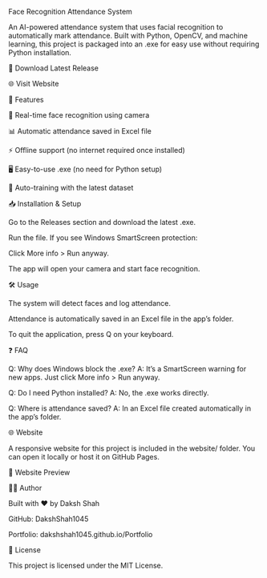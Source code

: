 Face Recognition Attendance System

An AI-powered attendance system that uses facial recognition to automatically mark attendance. Built with Python, OpenCV, and machine learning, this project is packaged into an .exe for easy use without requiring Python installation.

🚀 Download Latest Release

🌐 Visit Website

📌 Features

🎥 Real-time face recognition using camera

📊 Automatic attendance saved in Excel file

⚡ Offline support (no internet required once installed)

🖥️ Easy-to-use .exe (no need for Python setup)

🔄 Auto-training with the latest dataset

📥 Installation & Setup

Go to the Releases
 section and download the latest .exe.

Run the file. If you see Windows SmartScreen protection:

Click More info > Run anyway.

The app will open your camera and start face recognition.

🛠️ Usage

The system will detect faces and log attendance.

Attendance is automatically saved in an Excel file in the app’s folder.

To quit the application, press Q on your keyboard.

❓ FAQ

Q: Why does Windows block the .exe?
A: It’s a SmartScreen warning for new apps. Just click More info > Run anyway.

Q: Do I need Python installed?
A: No, the .exe works directly.

Q: Where is attendance saved?
A: In an Excel file created automatically in the app’s folder.

🌐 Website

A responsive website for this project is included in the website/ folder.
You can open it locally or host it on GitHub Pages.

🔗 Website Preview

👨‍💻 Author

Built with ❤️ by Daksh Shah

GitHub: DakshShah1045

Portfolio: dakshshah1045.github.io/Portfolio

📄 License

This project is licensed under the MIT License.
